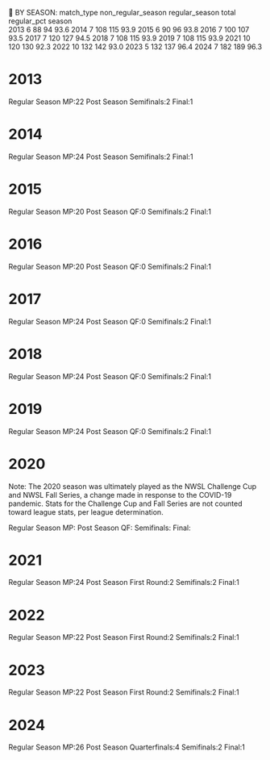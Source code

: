 📅 BY SEASON:
match_type  non_regular_season  regular_season  total  regular_pct
season                                                            
2013                         6              88     94         93.6
2014                         7             108    115         93.9
2015                         6              90     96         93.8
2016                         7             100    107         93.5
2017                         7             120    127         94.5
2018                         7             108    115         93.9
2019                         7             108    115         93.9
2021                        10             120    130         92.3
2022                        10             132    142         93.0
2023                         5             132    137         96.4
2024                         7             182    189         96.3

# 2013
Regular Season
    MP:22
Post Season
    Semifinals:2
    Final:1

# 2014
Regular Season
    MP:24
Post Season
    Semifinals:2
    Final:1
# 2015
Regular Season
    MP:20
Post Season
    QF:0
    Semifinals:2
    Final:1
# 2016
Regular Season
    MP:20
Post Season
    QF:0
    Semifinals:2
    Final:1
# 2017
Regular Season
    MP:24
Post Season
    QF:0
    Semifinals:2
    Final:1
# 2018
Regular Season
    MP:24
Post Season
    QF:0
    Semifinals:2
    Final:1
# 2019
Regular Season
    MP:24
Post Season
    QF:0
    Semifinals:2
    Final:1
# 2020

Note: The 2020 season was ultimately played as the NWSL Challenge Cup and NWSL Fall Series, a change made in response to the COVID-19 pandemic. Stats for the Challenge Cup and Fall Series are not counted toward league stats, per league determination.

Regular Season
    MP:
Post Season
    QF:
    Semifinals:
    Final:
# 2021
Regular Season
    MP:24
Post Season
    First Round:2
    Semifinals:2
    Final:1
# 2022
Regular Season
    MP:22
Post Season
    First Round:2
    Semifinals:2
    Final:1
# 2023
Regular Season
    MP:22
Post Season
    First Round:2
    Semifinals:2
    Final:1
# 2024
Regular Season
    MP:26
Post Season
    Quarterfinals:4
    Semifinals:2
    Final:1
